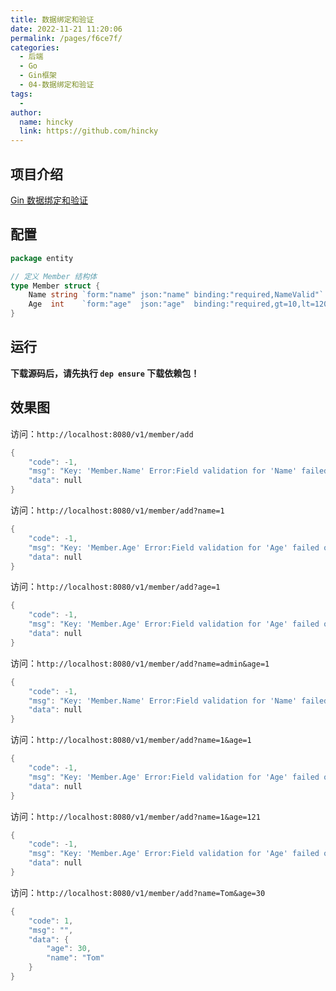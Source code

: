 ```yaml
---
title: 数据绑定和验证
date: 2022-11-21 11:20:06
permalink: /pages/f6ce7f/
categories:
  - 后端
  - Go
  - Gin框架
  - 04-数据绑定和验证
tags:
  - 
author: 
  name: hincky
  link: https://github.com/hincky
---
```

## 项目介绍

[Gin 数据绑定和验证](https://github.com/xinliangnote/Go/blob/master/01-Gin框架/04-数据绑定和验证.md)

## 配置

```go
package entity

// 定义 Member 结构体
type Member struct {
	Name string `form:"name" json:"name" binding:"required,NameValid"`
	Age  int    `form:"age"  json:"age"  binding:"required,gt=10,lt=120"`
}
```

## 运行

**下载源码后，请先执行 `dep ensure` 下载依赖包！**

## 效果图

访问：`http://localhost:8080/v1/member/add`

```go
{
    "code": -1,
    "msg": "Key: 'Member.Name' Error:Field validation for 'Name' failed on the 'required' tag\nKey: 'Member.Age' Error:Field validation for 'Age' failed on the 'required' tag",
    "data": null
}
```

访问：`http://localhost:8080/v1/member/add?name=1`

```go
{
    "code": -1,
    "msg": "Key: 'Member.Age' Error:Field validation for 'Age' failed on the 'required' tag",
    "data": null
}
```

访问：`http://localhost:8080/v1/member/add?age=1`

```go
{
    "code": -1,
    "msg": "Key: 'Member.Age' Error:Field validation for 'Age' failed on the 'required' tag",
    "data": null
}
```

访问：`http://localhost:8080/v1/member/add?name=admin&age=1`

```go
{
    "code": -1,
    "msg": "Key: 'Member.Name' Error:Field validation for 'Name' failed on the 'NameValid' tag",
    "data": null
}
```

访问：`http://localhost:8080/v1/member/add?name=1&age=1`

```go
{
    "code": -1,
    "msg": "Key: 'Member.Age' Error:Field validation for 'Age' failed on the 'gt' tag",
    "data": null
}
```

访问：`http://localhost:8080/v1/member/add?name=1&age=121`

```go
{
    "code": -1,
    "msg": "Key: 'Member.Age' Error:Field validation for 'Age' failed on the 'lt' tag",
    "data": null
}
```

访问：`http://localhost:8080/v1/member/add?name=Tom&age=30`

```go
{
    "code": 1,
    "msg": "",
    "data": {
        "age": 30,
        "name": "Tom"
    }
}
```
